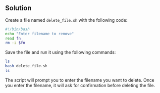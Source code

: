 ## Solution

Create a file named `delete_file.sh` with the following code:

```bash
#!/bin/bash
echo "Enter filename to remove"
read fn
rm -i $fn
```

Save the file and run it using the following commands:

```bash
ls
bash delete_file.sh
ls
```

The script will prompt you to enter the filename you want to delete. Once you enter the filename, it will ask for confirmation before deleting the file.
